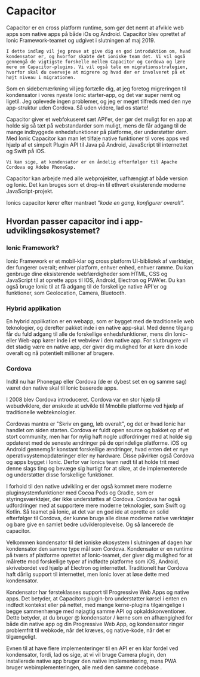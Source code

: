 # Capacitor

Capacitor er en cross platform runtime, som gør det nemt at afvikle web apps som native apps på både iOs og Android. Capacitor blev oprettet af Ionic Framework-teamet og udgivet i slutningen af ​​maj 2019.

`I dette indlæg vil jeg prøve at give dig en god introduktion om, hvad kondensator er, og hvorfor skabte det ioniske team det. Vi vil også gennemgå de vigtigste forskelle mellem Capacitor og Cordova og lære mere om Capacitor-plugins. Vi vil også tale om migrationsstrategien, hvorfor skal du overveje at migrere og hvad der er involveret på et højt niveau i migrationen.`

Som en sidebemærkning vil jeg fortælle dig, at jeg foretog migreringen til kondensator i vores nyeste Ionic starter-app, og det var super nemt og ligetil. Jeg oplevede ingen problemer, og jeg er meget tilfreds med den nye app-struktur uden Cordova. Så uden videre, lad os starte!

Capacitor giver et webfokuseret sæt API'er, der gør det muligt for en app at holde sig så tæt på webstandarder som muligt, mens de får adgang til de mange indbyggede enhedsfunktioner på platforme, der understøtter dem.
Med Ionic Capacitor kan man let tilføje native funktioner til vores apps ved hjælp af et simpelt Plugin API til Java på Android, JavaScript til internettet og Swift på iOS. 

`Vi kan sige, at kondensator er en åndelig efterfølger til Apache Cordova og Adobe PhoneGap.`

Capacitor kan arbejde med alle webprojekter, uafhængigt af både version og Ionic.  Det kan bruges som et drop-in til ethvert eksisterende moderne JavaScript-projekt.

Ionics capacitor kører efter mantraet *"kode en gang, konfigurer overalt".*

## Hvordan passer capacitor ind i app-udviklingsøkosystemet?

### Ionic Framework?
Ionic Framework er et mobil-klar og cross platform UI-bibliotek af værktøjer, der fungerer overalt; enhver platform, enhver enhed, enhver ramme. Du kan genbruge dine eksisterende webfærdigheder som HTML, CSS og JavaScript til at oprette apps til IOS, Android, Electron og PWA'er. Du kan også bruge Ionic til at få adgang til de forskellige native API'er og funktioner, som Geolocation, Camera, Bluetooth.

### Hybrid applikation
En hybrid applikation er en webapp, som er bygget med de traditionelle web teknologier, og derefter pakket inde i en native app-skal. Med denne tilgang får du fuld adgang til alle de forskellige enhedsfunktioner, mens din Ionic- eller Web-app kører inde i et webview i den native app. For slutbrugere vil det stadig være en native app, der giver dig mulighed for at køre din kode overalt og nå potentielt millioner af brugere.

### Cordova
Indtil nu har Phonegap eller Cordova (de er dybest set en og samme sag) været den native skal til Ionic baserede apps.

I 2008 blev Cordova introduceret. Cordova var en stor hjælp til webudviklere, der ønskede at udvikle til Mmobile platforme ved hjælp af traditionelle webteknologier.

Cordovas mantra er "Skriv en gang, løb overalt", og det er hvad Ionic har handlet om siden starten. Cordova er fuldt open source og bakket op af et stort community, men har for nylig haft nogle udfordringer med at holde sig opdateret med de seneste ændringer på de oprindelige platforme. iOS og Android gennemgår konstant forskellige ændringer, hvad enten det er nye operativsystemopdateringer eller ny hardware. Disse påvirker også Cordova og apps bygget i Ionic. Derfor var Ionics team nødt til at holde trit med denne slags ting og bevæge sig hurtigt for at sikre, at de implementerede og understøtter disse forskellige funktioner.

I forhold til den native udvikling er der også kommet mere moderne pluginsystemfunktioner med Cocoa Pods og Gradle, som er styringsværktøjer, der ikke understøttes af Cordova. Cordova har også udfordringer med at supportere mere moderne teknologier, som Swift og Kotlin. Så teamet på Ionic, at det var en god ide at oprette en solid efterfølger til Cordova, der kunne bruge alle disse moderne native værktøjer og bare give en samlet bedre udvikleroplevelse. Og så lancerede de  capacitor.

Velkommen kondensator til det ioniske økosystem
I slutningen af ​​dagen har kondensator den samme type mål som Cordova.
Kondensator er en runtime på tværs af platforme oprettet af Ionic-teamet, der giver dig mulighed for at målrette mod forskellige typer af indfødte platforme som iOS, Android, skrivebordet ved hjælp af Electron og internettet. Traditionelt har Cordova haft dårlig support til internettet, men Ionic lover at løse dette med kondensator.

Kondensator har førsteklasses support til Progressive Web Apps og native apps. Det betyder, at Capacitors plugin-bro understøtter kørsel i enten en indfødt kontekst eller på nettet, med mange kerne-plugins tilgængelige i begge sammenhænge med nøjagtig samme API og opkaldskonventioner. Dette betyder, at du bruger @ kondensator / kerne som en afhængighed for både din native app og din Progressive Web App, og kondensator ringer problemfrit til webkode, når det kræves, og native-kode, når det er tilgængeligt.

Evnen til at have flere implementeringer til en API er en klar fordel ved kondensator, fordi, lad os sige, at vi vil bruge Camera plugin, den installerede native app bruger den native implementering, mens PWA bruger webimplementeringen, alle med den samme codebase .